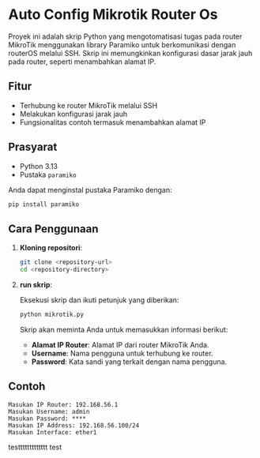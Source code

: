 
# Auto Config Mikrotik Router Os

Proyek ini adalah skrip Python yang mengotomatisasi tugas pada router MikroTik menggunakan library Paramiko untuk berkomunikasi dengan routerOS melalui SSH. Skrip ini memungkinkan konfigurasi dasar jarak jauh pada router, seperti menambahkan alamat IP.

## Fitur

- Terhubung ke router MikroTik melalui SSH
- Melakukan konfigurasi jarak jauh
- Fungsionalitas contoh termasuk menambahkan alamat IP

## Prasyarat

- Python 3.13
- Pustaka `paramiko`

Anda dapat menginstal pustaka Paramiko dengan:

```bash
pip install paramiko
```

## Cara Penggunaan

1. **Kloning repositori**:

   ```bash
   git clone <repository-url>
   cd <repository-directory>
   ```

2. **run skrip**:

   Eksekusi skrip dan ikuti petunjuk yang diberikan:

   ```bash
   python mikrotik.py
   ```

   Skrip akan meminta Anda untuk memasukkan informasi berikut:

   - **Alamat IP Router**: Alamat IP dari router MikroTik Anda.
   - **Username**: Nama pengguna untuk terhubung ke router.
   - **Password**: Kata sandi yang terkait dengan nama pengguna.

## Contoh

```plaintext
Masukan IP Router: 192.168.56.1
Masukan Username: admin
Masukan Password: ****
Masukan IP Address: 192.168.56.100/24
Masukan Interface: ether1
```
testtttttttttttt
test

